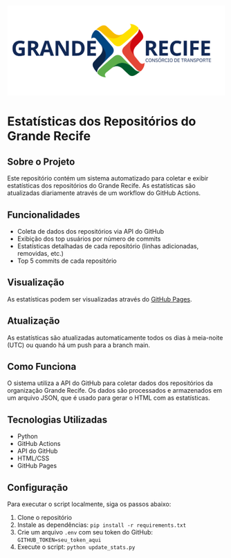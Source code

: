 <p align="center">
   <img src="https://raw.githubusercontent.com/ctm-granderecife/cdn-imgs/refs/heads/main/commons/logo_grande_recife.svg" alt="Logo do projeto" width="600">
</p>

# Estatísticas dos Repositórios do Grande Recife

## Sobre o Projeto

Este repositório contém um sistema automatizado para coletar e exibir estatísticas dos repositórios do Grande Recife. As estatísticas são atualizadas diariamente através de um workflow do GitHub Actions.

## Funcionalidades

- Coleta de dados dos repositórios via API do GitHub
- Exibição dos top usuários por número de commits
- Estatísticas detalhadas de cada repositório (linhas adicionadas, removidas, etc.)
- Top 5 commits de cada repositório

## Visualização

As estatísticas podem ser visualizadas através do [GitHub Pages](https://ctm-granderecife.github.io/stats/).

## Atualização

As estatísticas são atualizadas automaticamente todos os dias à meia-noite (UTC) ou quando há um push para a branch main.

## Como Funciona

O sistema utiliza a API do GitHub para coletar dados dos repositórios da organização Grande Recife. Os dados são processados e armazenados em um arquivo JSON, que é usado para gerar o HTML com as estatísticas.

## Tecnologias Utilizadas

- Python
- GitHub Actions
- API do GitHub
- HTML/CSS
- GitHub Pages

## Configuração

Para executar o script localmente, siga os passos abaixo:

1. Clone o repositório
2. Instale as dependências: `pip install -r requirements.txt`
3. Crie um arquivo `.env` com seu token do GitHub: `GITHUB_TOKEN=seu_token_aqui`
4. Execute o script: `python update_stats.py`

